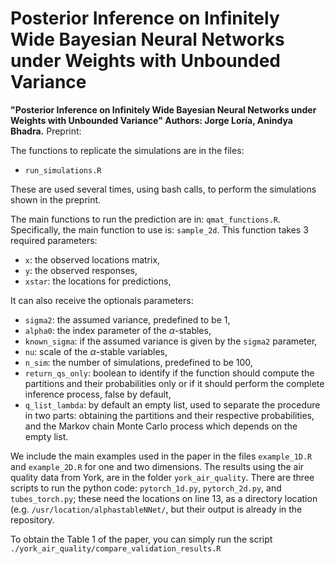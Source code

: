# Posterior Inference on Infinitely Wide Bayesian Neural Networks under Weights with Unbounded Variance

**"Posterior Inference on Infinitely Wide Bayesian Neural Networks under Weights with Unbounded Variance" Authors: Jorge Loría, Anindya Bhadra.** 
Preprint: []()

The functions to replicate the simulations are in the files: 
- `run_simulations.R`

These are used several times, using bash calls, to perform the simulations shown in the preprint.

The main functions to run the prediction are in: `qmat_functions.R`. Specifically, the main function to use is: `sample_2d`. This function takes 3 required parameters:

- `x`: the observed locations matrix,
- `y`: the observed responses,
- `xstar`: the locations for predictions,
 
It can also receive the optionals parameters: 
- `sigma2`: the assumed variance, predefined to be 1,
- `alpha0`: the index parameter of the $\alpha$-stables,
- `known_sigma`: if the assumed variance is given by the `sigma2` parameter,
- `nu`: scale of the $\alpha$-stable variables,
- `n_sim`: the number of simulations, predefined to be 100,
- `return_qs_only`: boolean to identify if the function should compute the partitions and their probabilities only or if it should perform the complete inference process, false by default,
- `q_list_lambda`: by default an empty list, used to separate the procedure in two parts: obtaining the partitions and their respective probabilities, and the Markov chain Monte Carlo process which depends on the empty list.

We include the main examples used in the paper in the files `example_1D.R` and `example_2D.R` for one and two dimensions. The results using the air quality data from York, are in the folder `york_air_quality`. There are three scripts to run the python code: `pytorch_1d.py`, `pytorch_2d.py`, and `tubes_torch.py`; these need the locations on line 13, as a directory location (e.g. `/usr/location/alphastableNNet/`, but their output is already in the repository.

To obtain the Table 1 of the paper, you can simply run the script `./york_air_quality/compare_validation_results.R`

